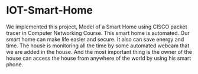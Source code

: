 # IOT-Smart-Home
We implemented this project, Model of a Smart Home using CISCO packet tracer in Computer Networking Course. This smart home is automated. Our smart home can make life easier and secure. It also can save energy and time. The house is monitoring all the time by some automated webcam that we are added in the house. And the most important thing is the owner of the house can access the house from anywhere of the world by using his smart phone.
